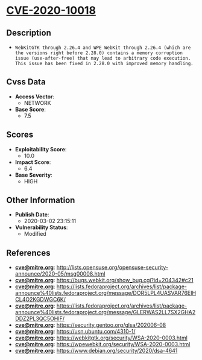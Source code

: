 
# [CVE-2020-10018](https://cve.mitre.org/cgi-bin/cvename.cgi?name=CVE-2020-10018)

## Description

- `WebKitGTK through 2.26.4 and WPE WebKit through 2.26.4 (which are the versions right before 2.28.0) contains a memory corruption issue (use-after-free) that may lead to arbitrary code execution. This issue has been fixed in 2.28.0 with improved memory handling.`

## Cvss Data

- **Access Vector**:
  - NETWORK
- **Base Score**:
  - 7.5

## Scores

- **Exploitability Score**:
  - 10.0
- **Impact Score**:
  - 6.4
- **Base Severity**:
  - HIGH

## Other Information

- **Publish Date**:
  - 2020-03-02 23:15:11
- **Vulnerability Status**:
  - Modified

## References

- **cve@mitre.org**: http://lists.opensuse.org/opensuse-security-announce/2020-05/msg00008.html
- **cve@mitre.org**: https://bugs.webkit.org/show_bug.cgi?id=204342#c21
- **cve@mitre.org**: https://lists.fedoraproject.org/archives/list/package-announce%40lists.fedoraproject.org/message/DOR5LPL4UASVAR76EIHCL4O2KGDWGC6K/
- **cve@mitre.org**: https://lists.fedoraproject.org/archives/list/package-announce%40lists.fedoraproject.org/message/GLERWAS2LL7SX2GHA2DDZ2PL3QC5OHIF/
- **cve@mitre.org**: https://security.gentoo.org/glsa/202006-08
- **cve@mitre.org**: https://usn.ubuntu.com/4310-1/
- **cve@mitre.org**: https://webkitgtk.org/security/WSA-2020-0003.html
- **cve@mitre.org**: https://wpewebkit.org/security/WSA-2020-0003.html
- **cve@mitre.org**: https://www.debian.org/security/2020/dsa-4641
